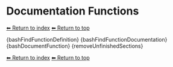 # Documentation Functions

[⬅ Return to index](index.md)
[⬅ Return to top](../index.md)

{bashFindFunctionDefinition}
{bashFindFunctionDocumentation}
{bashDocumentFunction}
{removeUnfinishedSections}

[⬅ Return to index](index.md)
[⬅ Return to top](../index.md)
